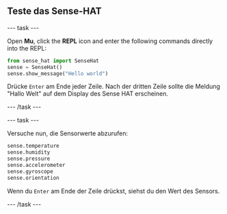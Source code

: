 ## Teste das Sense-HAT

\--- task \---

Open **Mu**, click the **REPL** icon and enter the following commands directly into the REPL:

```python
from sense_hat import SenseHat
sense = SenseHat()
sense.show_message("Hello world")
```

Drücke `Enter` am Ende jeder Zeile. Nach der dritten Zeile sollte die Meldung "Hallo Welt" auf dem Display des Sense HAT erscheinen.

\--- /task \---

\--- task \---

Versuche nun, die Sensorwerte abzurufen:

```python
sense.temperature
sense.humidity
sense.pressure
sense.accelerometer
sense.gyroscope
sense.orientation
```

Wenn du `Enter` am Ende der Zeile drückst, siehst du den Wert des Sensors.

\--- /task \---